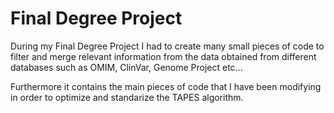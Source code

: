 # Final Degree Project

During my Final Degree Project I had to create many small pieces of code to filter and merge relevant information from the data obtained from different databases such as OMIM, ClinVar, Genome Project etc...

Furthermore it contains the main pieces of code that I have been modifying in order to optimize and standarize the TAPES algorithm.
